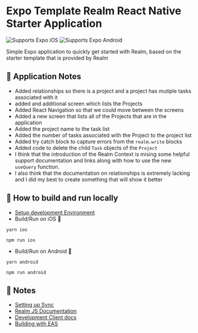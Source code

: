 # Expo Template Realm React Native Starter Application
<p>
  <!-- iOS -->
  <img alt="Supports Expo iOS" longdesc="Supports Expo iOS" src="https://img.shields.io/badge/iOS-4630EB.svg?style=flat-square&logo=APPLE&labelColor=999999&logoColor=fff" />
  <!-- Android -->
  <img alt="Supports Expo Android" longdesc="Supports Expo Android" src="https://img.shields.io/badge/Android-4630EB.svg?style=flat-square&logo=ANDROID&labelColor=A4C639&logoColor=fff" />
</p>

Simple Expo application to quickly get started with Realm, based on the starter template that is provided by Realm

## 📝 Application Notes
- Added relationships so there is a project and a project has mutiple tasks associated with it
- added and additional screen which lists the Projects
- Added React Navigation so that we could move between the screens
- Added a new screen that lists all of the Projects that are in the application
- Added the project name to the task list
- Added the number of tasks associated with the Project to the project list
- Added try catch block to capture errors from the `realm.write` blocks
- Added code to delete the child `Task` objects of the `Project`
- I think that the introduction of the Realm Context is mising some helpful support documentation and links along with how to use the new `useQuery` function.
- I also think that the documentation on relationships is extremely lacking and I did my best to create something that will show it better



## 🏃 How to build and run locally

- [Setup development Environment](https://reactnative.dev/docs/environment-setup)
- Build/Run on iOS 🍎
```
yarn ios
```
```
npm run ios
```
- Build/Run on Android 🤖
```
yarn android
```
```
npm run android
```

## 📝 Notes

- [Setting up Sync](https://docs.mongodb.com/realm/sdk/react-native/quick-start/)
- [Realm JS Documentation](https://docs.mongodb.com/realm/sdk/react-native/)
- [Development Client docs](https://docs.expo.dev/clients/introduction/)
- [Building with EAS](https://docs.expo.dev/eas/)
